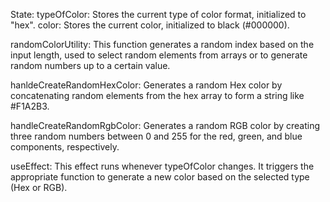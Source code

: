 State:
typeOfColor: Stores the current type of color format, initialized to "hex".
color: Stores the current color, initialized to black (#000000).

randomColorUtility:
This function generates a random index based on the input length, used to select random elements from arrays or to generate random numbers up to a certain value.

hanldeCreateRandomHexColor:
Generates a random Hex color by concatenating random elements from the hex array to form a string like #F1A2B3.

handleCreateRandomRgbColor:
Generates a random RGB color by creating three random numbers between 0 and 255 for the red, green, and blue components, respectively.

useEffect:
This effect runs whenever typeOfColor changes. It triggers the appropriate function to generate a new color based on the selected type (Hex or RGB).
